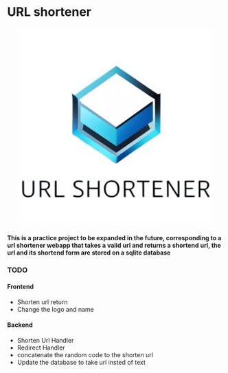 # URL shortener
<p align="center">
    <img src="/UI/Images/logo.png" alt="URL shortener logo">
</p>

#### This is a practice project to be expanded in the future, corresponding to a url shortener webapp that takes a valid url and returns a shortend url, the url and its shortend form are stored on a sqlite database

### TODO
#### Frontend
- Shorten url return
- Change the logo and name
#### Backend
- Shorten Url Handler
- Redirect Handler
- concatenate the random code to the shorten url
- Update the database to take url insted of text
